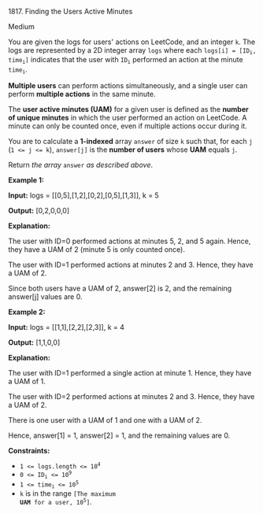 1817\. Finding the Users Active Minutes

Medium

You are given the logs for users' actions on LeetCode, and an integer `k`. The logs are represented by a 2D integer array `logs` where each <code>logs[i] = [ID<sub>i</sub>, time<sub>i</sub>]</code> indicates that the user with <code>ID<sub>i</sub></code> performed an action at the minute <code>time<sub>i</sub></code>.

**Multiple users** can perform actions simultaneously, and a single user can perform **multiple actions** in the same minute.

The **user active minutes (UAM)** for a given user is defined as the **number of unique minutes** in which the user performed an action on LeetCode. A minute can only be counted once, even if multiple actions occur during it.

You are to calculate a **1-indexed** array `answer` of size `k` such that, for each `j` (`1 <= j <= k`), `answer[j]` is the **number of users** whose **UAM** equals `j`.

Return _the array_ `answer` _as described above_.

**Example 1:**

**Input:** logs = [[0,5],[1,2],[0,2],[0,5],[1,3]], k = 5

**Output:** [0,2,0,0,0]

**Explanation:** 

The user with ID=0 performed actions at minutes 5, 2, and 5 again. Hence, they have a UAM of 2 (minute 5 is only counted once). 

The user with ID=1 performed actions at minutes 2 and 3. Hence, they have a UAM of 2.

Since both users have a UAM of 2, answer[2] is 2, and the remaining answer[j] values are 0.

**Example 2:**

**Input:** logs = [[1,1],[2,2],[2,3]], k = 4

**Output:** [1,1,0,0]

**Explanation:** 

The user with ID=1 performed a single action at minute 1. Hence, they have a UAM of 1. 

The user with ID=2 performed actions at minutes 2 and 3. Hence, they have a UAM of 2. 

There is one user with a UAM of 1 and one with a UAM of 2.

Hence, answer[1] = 1, answer[2] = 1, and the remaining values are 0.

**Constraints:**

*   <code>1 <= logs.length <= 10<sup>4</sup></code>
*   <code>0 <= ID<sub>i</sub> <= 10<sup>9</sup></code>
*   <code>1 <= time<sub>i</sub> <= 10<sup>5</sup></code>
*   `k` is in the range <code>[The maximum **UAM** for a user, 10<sup>5</sup>]</code>.